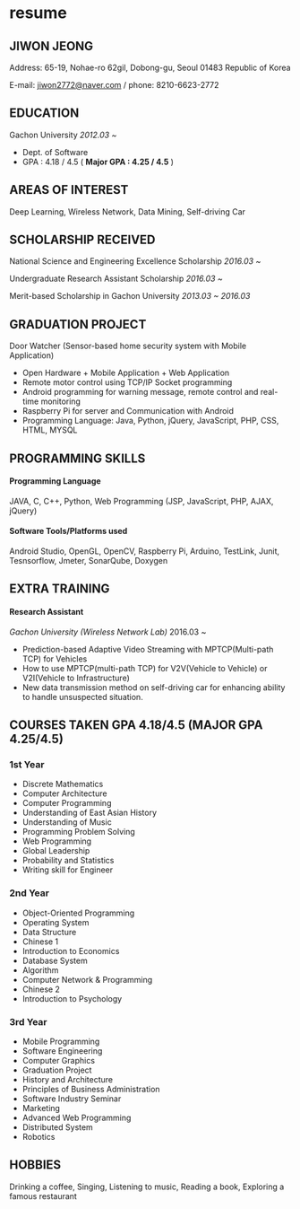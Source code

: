 # resume

## JIWON JEONG

Address: 65-19, Nohae-ro 62gil, Dobong-gu, Seoul 01483 Republic of Korea

E-mail: jiwon2772@naver.com / phone: 8210-6623-2772
## EDUCATION
Gachon University                            *2012.03 ~*
* Dept. of Software
* GPA : 4.18 / 4.5 ( **Major GPA : 4.25 / 4.5** )
## AREAS OF INTEREST
Deep Learning, Wireless Network, Data Mining, Self-driving Car
## SCHOLARSHIP RECEIVED
National Science and Engineering Excellence Scholarship
*2016.03 ~*

Undergraduate Research Assistant Scholarship
*2016.03 ~*

Merit-based Scholarship in Gachon University
*2013.03 ~ 2016.03*
## GRADUATION PROJECT
Door Watcher (Sensor-based home security system with Mobile Application)
* Open Hardware + Mobile Application + Web Application
* Remote motor control using TCP/IP Socket programming
* Android programming for warning message, remote control and real-time monitoring
* Raspberry Pi for server and Communication with Android
* Programming Language: Java, Python, jQuery, JavaScript, PHP, CSS, HTML, MYSQL
## PROGRAMMING SKILLS
#### Programming Language
JAVA, C, C++, Python, Web Programming (JSP, JavaScript, PHP, AJAX, jQuery)
#### Software Tools/Platforms used
Android Studio, OpenGL, OpenCV, Raspberry Pi, Arduino, TestLink, Junit, Tesnsorflow, Jmeter, SonarQube, Doxygen
## EXTRA TRAINING
#### Research Assistant
*Gachon University (Wireless Network Lab)*  2016.03 ~
* Prediction-based Adaptive Video Streaming with MPTCP(Multi-path TCP) for Vehicles
* How to use MPTCP(multi-path TCP) for V2V(Vehicle to Vehicle) or V2I(Vehicle to Infrastructure)
* New data transmission method on self-driving car for enhancing ability to handle unsuspected situation.
## COURSES TAKEN **GPA 4.18/4.5 (MAJOR GPA 4.25/4.5)**
### 1st Year
* Discrete Mathematics
* Computer Architecture
* Computer Programming
* Understanding of East Asian History
* Understanding of Music
* Programming Problem Solving
* Web Programming
* Global Leadership
* Probability and Statistics
* Writing skill for Engineer
### 2nd Year
* Object-Oriented Programming
* Operating System
* Data Structure
* Chinese 1
* Introduction to Economics
* Database System
* Algorithm
* Computer Network & Programming
* Chinese 2
* Introduction to Psychology
### 3rd Year
* Mobile Programming
* Software Engineering
* Computer Graphics
* Graduation Project
* History and Architecture
* Principles of Business Administration
* Software Industry Seminar
* Marketing
* Advanced Web Programming
* Distributed System
* Robotics
## HOBBIES
Drinking a coffee, Singing, Listening to music, Reading a book, Exploring a famous restaurant
